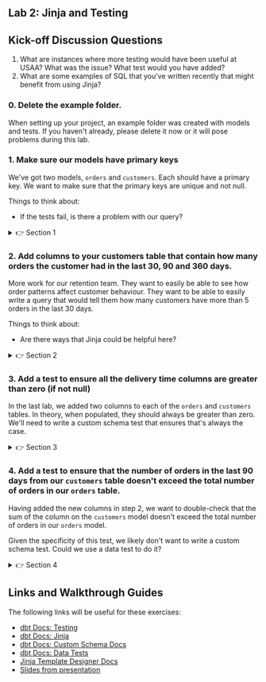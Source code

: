 ## Lab 2: Jinja and Testing

## Kick-off Discussion Questions

1. What are instances where more testing would have been useful at USAA? What was the issue? What test would you have added?
2. What are some examples of SQL that you've written recently that might benefit from using Jinja?

### 0. Delete the example folder.

When setting up your project, an example folder was created with models and tests. If you haven't already, please delete it now or it will pose problems during this lab.

### 1. Make sure our models have primary keys

We've got two models, `orders` and `customers`. Each should have a primary key. We want to make sure that the primary keys are unique and not null.

Things to think about:
* If the tests fail, is there a problem with our query?

<details>
  <summary>👉 Section 1</summary>

  (1) Add `unique` and `not_null` tests to the `schema.yml` files. For the `orders` table, it will containt the following information:
  ```yml
    - name: orders
      columns:
        - name: order_id
          tests:
            - unique
            - not_null
  ```
  (2) Execute `dbt test` in the console at the bottom of your screen to make sure all the tests pass.
</details>

### 2. Add columns to your customers table that contain how many orders the customer had in the last 30, 90 and 360 days.

More work for our retention team. They want to easily be able to see how order patterns affect customer behaviour. They want to be able to easily write a query that would tell them how many customers have more than 5 orders in the last 30 days.

Things to think about:
* Are there ways that Jinja could be helpful here?

<details>
  <summary>👉 Section 2</summary>

  (1) Given the SQL for the three columns will be _almost_ identical, we could use a Jinja `for` loop here. Add the following SQL to your `customer_metrics` CTE:
  ```sql
    {% for days in [30,90,360] %}
    count(case when ordered_at > current_date - {{ days }} then 1 end) as count_orders_last_{{ days }}_days
    {% if not loop.last %} , {% endif %}
    {% endfor %}
  ```
  (2) Add your three new columns to the `joined` CTE.
  (3) Execute `dbt run` in the console at the bottom of your screen to make sure everything runs successfully.
</details>

### 3. Add a test to ensure all the delivery time columns are greater than zero (if not null)

In the last lab, we added two columns to each of the `orders` and `customers` tables. In theory, when populated, they should always be greater than zero. We'll need to write a custom schema test that ensures that's always the case.

<details>
  <summary>👉 Section 3</summary>

  (1) Given this feels like a test that will be broadly re-usable, we'll likely want to create a custom schema test. Create a new file in the `macros/` directory called `test_greater_than_zero.sql` that contains the following code:
  ```sql
    {% macro test_greater_than_zero(model) %}

    {% set column_name = kwargs.get('column_name', kwargs.get('arg')) %}

    select count(*) as validation_errors
    from {{ model }}
    where {{ column_name }} <= 0

    {% endmacro %}
  ```
  (2) Add the tests to your `schema.yml` file. For the column `delivery_time_from_collection` in the `orders` model, it would look as follows:
  ```yml
    - name: orders
      columns:
        - name: delivery_time_from_collection
          tests:
            - greater_than_zero
  ```
  (3) Execute `dbt test` in the console at the bottom of your screen to make sure all the tests pass.
</details>

### 4. Add a test to ensure that the number of orders in the last 90 days from our `customers` table doesn't exceed the total number of orders in our `orders` table.

Having added the new columns in step 2, we want to double-check that the sum of the column on the `customers` model doesn't exceed the total number of orders in our `orders` model.

Given the specificity of this test, we likely don't want to write a custom schema test. Could we use a data test to do it?

<details>
  <summary>👉 Section 4</summary>

  (1) Create a new file in the `tests/` directory called `count_orders_check.sql` that contains the following SQL:
  ```sql
    with orders as (

        select count(*) as orders_count
        from {{ ref('orders') }}

    ), customers as (

        select sum(count_orders_last_90_days) as customers_count
        from {{ ref('customers') }}

    ), joined as (

        select *
        from orders
        cross join customers
        where customers_count > orders_count

    )

    select *
    from joined
  ```
  (2) Execute `dbt test` in the console at the bottom of your screen to make sure all the tests pass.
</details>

## Links and Walkthrough Guides

The following links will be useful for these exercises:

* [dbt Docs: Testing](https://docs.getdbt.com/docs/building-a-dbt-project/tests)
* [dbt Docs: Jinja](https://docs.getdbt.com/docs/building-a-dbt-project/jinja-macros/)
* [dbt Docs: Custom Schema Docs](https://docs.getdbt.com/docs/guides/writing-custom-schema-tests/)
* [dbt Docs: Data Tests](https://docs.getdbt.com/docs/building-a-dbt-project/tests/#data-tests)
* [Jinja Template Designer Docs](https://jinja.palletsprojects.com/en/2.11.x/templates/)
* [Slides from presentation](https://docs.google.com/presentation/d/17vd-U6U-AtaaoQ5-EDvcaMck3hRr-1A3/edit#slide=id.p1)

